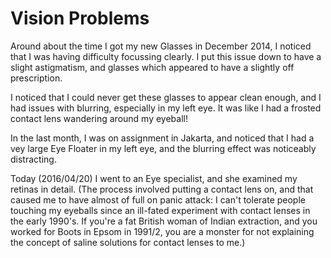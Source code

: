 # Vision Problems

Around about the time I got my new Glasses in December 2014, I noticed that I was having difficulty focussing clearly.  I put this issue down to have a slight astigmatism, and glasses which appeared to have a slightly off prescription.

I noticed that I could never get these glasses to appear clean enough, and I had issues with blurring, especially in my left eye. It was like I had a frosted contact lens wandering around my eyeball!

In the last month, I was on assignment in Jakarta, and noticed that I had a vey large Eye Floater in my left eye, and the blurring effect was noticeably distracting.

Today (2016/04/20) I went to an Eye specialist, and she examined my retinas in detail. (The process involved putting a contact lens on, and that caused me to have almost of full on panic attack: I can't tolerate people touching my eyeballs since an ill-fated experiment with contact lenses in the early 1990's.  If you're a fat British woman of Indian extraction, and you worked for Boots in Epsom in 1991/2, you are a monster for not explaining the concept of saline solutions for contact lenses to me.)